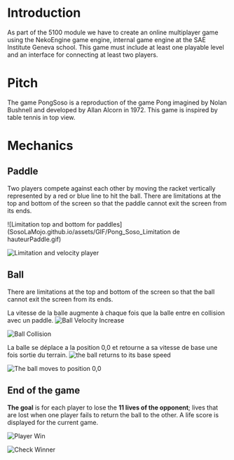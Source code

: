 # Introduction
As part of the 5100 module we have to create an online multiplayer game using the NekoEngine game engine, internal game engine at the SAE Institute Geneva school. This game must include at least one playable level and an interface for connecting at least two players.

# Pitch
The game PongSoso is a reproduction of the game Pong imagined by Nolan Bushnell and developed by Allan Alcorn in 1972. This game is inspired by table tennis in top view.

# Mechanics

## Paddle
Two players compete against each other by moving the racket vertically represented by a red or blue line to hit the ball.
There are limitations at the top and bottom of the screen so that the paddle cannot exit the screen from its ends.

![Limitation top and bottom for paddles](SosoLaMojo.github.io/assets/GIF/Pong_Soso_Limitation de hauteurPaddle.gif)

![Limitation and velocity player](SosoLaMojo.github.io/assets/Deplacement_et_limitation_player.PNG)

## Ball
There are limitations at the top and bottom of the screen so that the ball cannot exit the screen from its ends.

La vitesse de la balle augmente à chaque fois que la balle entre en collision avec un paddle.
![Ball Velocity Increase](SosoLaMojo.github.io/assets/GIF/Pong_Soso_Velocity_balle_augmente.gif)

![Ball Collision](SosoLaMojo.github.io/assets/Ball_collision.PNG)

La balle se déplace a la position 0,0 et retourne a sa vitesse de base une fois sortie du terrain.
![the ball returns to its base speed](SosoLaMojo.github.io/assets/GIF/Pong_Soso_balle_retourne_velocity_de_base.gif)

![The ball moves to position 0,0](SosoLaMojo.github.io/assets/Ball_respawn_position_zero.PNG)

## End of the game
**The goal** is for each player to lose the **11 lives of the opponent**; lives that are lost when one player fails to return the ball to the other. A life score is displayed for the current game.

![Player Win](SosoLaMojo.github.io/assets/GIF/Pong_Soso_Win.gif)

![Check Winner](SosoLaMojo.github.io/assets/Check_Winner.PNG)
